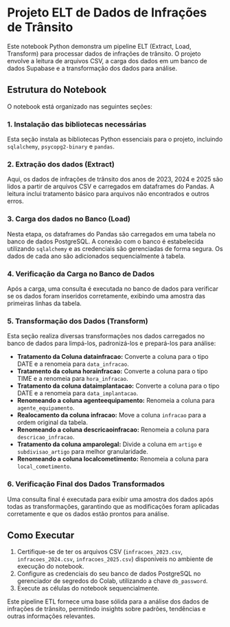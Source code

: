 # Projeto ELT de Dados de Infrações de Trânsito

Este notebook Python demonstra um pipeline ELT (Extract, Load, Transform) para processar dados de infrações de trânsito. O projeto envolve a leitura de arquivos CSV, a carga dos dados em um banco de dados Supabase e a transformação dos dados para análise.

## Estrutura do Notebook

O notebook está organizado nas seguintes seções:

### 1. Instalação das bibliotecas necessárias
Esta seção instala as bibliotecas Python essenciais para o projeto, incluindo `sqlalchemy`, `psycopg2-binary` e `pandas`.

### 2. Extração dos dados (Extract)
Aqui, os dados de infrações de trânsito dos anos de 2023, 2024 e 2025 são lidos a partir de arquivos CSV e carregados em dataframes do Pandas. A leitura inclui tratamento básico para arquivos não encontrados e outros erros.

### 3. Carga dos dados no Banco (Load)
Nesta etapa, os dataframes do Pandas são carregados em uma tabela no banco de dados PostgreSQL. A conexão com o banco é estabelecida utilizando `sqlalchemy` e as credenciais são gerenciadas de forma segura. Os dados de cada ano são adicionados sequencialmente à tabela.

### 4. Verificação da Carga no Banco de Dados
Após a carga, uma consulta é executada no banco de dados para verificar se os dados foram inseridos corretamente, exibindo uma amostra das primeiras linhas da tabela.

### 5. Transformação dos Dados (Transform)
Esta seção realiza diversas transformações nos dados carregados no banco de dados para limpá-los, padronizá-los e prepará-los para análise:

- **Tratamento da Coluna datainfracao:** Converte a coluna para o tipo DATE e a renomeia para `data_infracao`.
- **Tratamento da coluna horainfracao:** Converte a coluna para o tipo TIME e a renomeia para `hora_infracao`.
- **Tratamento da coluna dataimplantacao:** Converte a coluna para o tipo DATE e a renomeia para `data_implantacao`.
- **Renomeando a coluna agenteequipamento:** Renomeia a coluna para `agente_equipamento`.
- **Realocamento da coluna infracao:** Move a coluna `infracao` para a ordem original da tabela.
- **Renomeando a coluna descricaoinfracao:** Renomeia a coluna para `descricao_infracao`.
- **Tratamento da coluna amparolegal:** Divide a coluna em `artigo` e `subdivisao_artigo` para melhor granularidade.
- **Renomeando a coluna localcometimento:** Renomeia a coluna para `local_cometimento`.

### 6. Verificação Final dos Dados Transformados
Uma consulta final é executada para exibir uma amostra dos dados após todas as transformações, garantindo que as modificações foram aplicadas corretamente e que os dados estão prontos para análise.

## Como Executar

1. Certifique-se de ter os arquivos CSV (`infracoes_2023.csv`, `infracoes_2024.csv`, `infracoes_2025.csv`) disponíveis no ambiente de execução do notebook.
2. Configure as credenciais do seu banco de dados PostgreSQL no gerenciador de segredos do Colab, utilizando a chave `db_password`.
3. Execute as células do notebook sequencialmente.

Este pipeline ETL fornece uma base sólida para a análise dos dados de infrações de trânsito, permitindo insights sobre padrões, tendências e outras informações relevantes.
